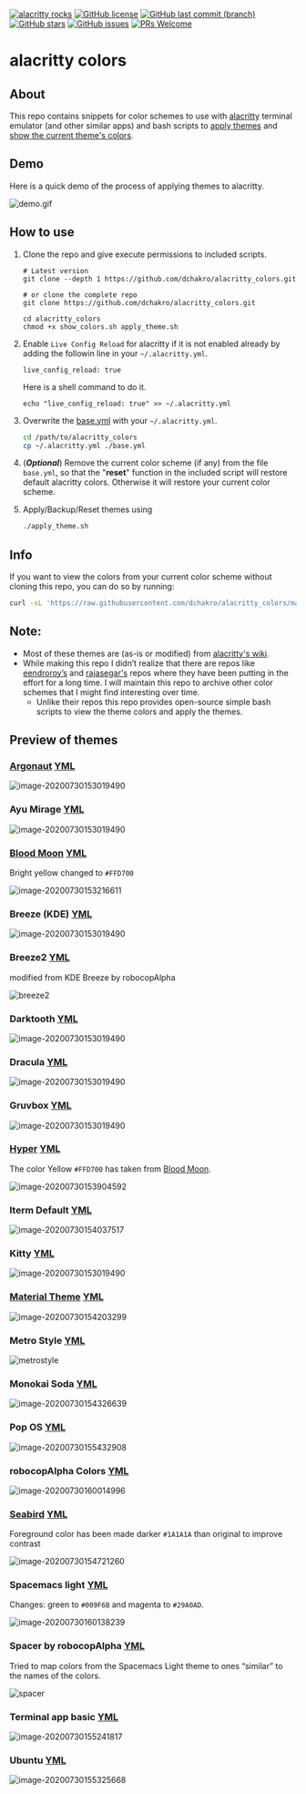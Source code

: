 [![alacritty rocks](https://img.shields.io/badge/alacritty-ROCKS-blueviolet.svg)](https://github.com/alacritty/alacritty) [![GitHub license](https://img.shields.io/github/license/dchakro/alacritty_colors?color=Blue)](https://github.com/dchakro/alacritty_colors/blob/master/LICENSE) [![GitHub last commit (branch)](https://img.shields.io/github/last-commit/dchakro/alacritty_colors/master.svg)](https://github.com/dchakro/alacritty_colors/commits/master) [![GitHub stars](https://img.shields.io/github/stars/dchakro/alacritty_colors)](https://github.com/dchakro/alacritty_colors/stargazers) [![GitHub issues](https://img.shields.io/github/issues/dchakro/alacritty_colors.svg)](https://github.com/dchakro/alacritty_colors/issues) [![PRs Welcome](https://img.shields.io/badge/PRs-welcome-brightgreen.svg)](https://github.com/dchakro/alacritty_colors/pulls)

# alacritty colors

## About
This repo contains snippets for color schemes to use with [alacritty](https://github.com/alacritty/alacritty) terminal emulator (and other similar apps) and bash scripts to [apply themes](./apply_themes.sh) and [show the current theme's colors](./show_colors.sh). 

## Demo

Here is a quick demo of the process of applying themes to alacritty.

![demo.gif](assets/demo.gif)

## How to use

1. Clone the repo and give execute permissions to included scripts.

	```shell
	# Latest version
	git clone --depth 1 https://github.com/dchakro/alacritty_colors.git
	
	# or clone the complete repo
	git clone https://github.com/dchakro/alacritty_colors.git
	
	cd alacritty_colors
	chmod +x show_colors.sh apply_theme.sh
	```

2. Enable `Live Config Reload` for alacritty if it is not enabled already by adding the followin line in your `~/.alacritty.yml`.

	```properties
	live_config_reload: true
	```
	
	Here is a shell command to do it.
	
	```shell
	echo "live_config_reload: true" >> ~/.alacritty.yml
	```

3. Overwrite the [base.yml](./base.yml) with your `~/.alacritty.yml`.

   ```sh
   cd /path/to/alacritty_colors
   cp ~/.alacritty.yml ./base.yml
   ```
	
4. (***Optional***) Remove the current color scheme (if any) from the file `base.yml`, so that the "**reset**" function in the included script will restore default alacritty colors. Otherwise it will restore your current color scheme. 

5. Apply/Backup/Reset themes using

   ```sh
   ./apply_theme.sh
   ```


## Info

If you want to view the colors from your current color scheme without cloning this repo, you can do so by running:

```sh
curl -sL 'https://raw.githubusercontent.com/dchakro/alacritty_colors/master/show_colors.sh' | bash
```

## Note:

+ Most of these themes are (as-is or modified) from [alacritty's wiki](https://github.com/alacritty/alacritty/wiki/Color-schemes).
+ While making this repo I didn’t realize that there are repos like [eendroroy’s](https://github.com/eendroroy/alacritty-theme) and [rajasegar's](https://github.com/rajasegar/alacritty-themes) repos where they have been putting in the effort for a long time. I will maintain this repo to archive other color schemes that I might find interesting over time.
  + Unlike their repos this repo provides open-source simple bash scripts to view the theme colors and apply the themes.

## Preview of themes

### [Argonaut](https://github.com/pwaleczek/Argonaut-theme)      [YML](themes/argonaut.yml)

![image-20200730153019490](assets/argonaut.png)

### Ayu Mirage    [YML](themes/ayuMirage.yml)

![image-20200730153019490](assets/ayuMirage.png)

### [Blood Moon](https://github.com/dguo/blood-moon)      [YML](themes/bloodmoon.yml)

Bright yellow changed to `#FFD700`

![image-20200730153216611](assets/bloodmoon.png)

### Breeze (KDE)    [YML](themes/breeze.yml)

![image-20200730153019490](assets/breeze.png)

### Breeze2     [YML](themes/breeze2.yml)

modified from KDE Breeze by robocopAlpha

![breeze2](./assets/breeze2.png)

### Darktooth    [YML](themes/darktooth.yml)

![image-20200730153019490](assets/darktooth.png)

### Dracula    [YML](themes/dracula.yml)

![image-20200730153019490](assets/dracula.png)

### Gruvbox    [YML](themes/gruvbox.yml)

![image-20200730153019490](assets/gruvbox.png)

### [Hyper](https://hyper.is/)     [YML](themes/hyper.yml)

The color Yellow `#FFD700` has taken from [Blood Moon](themes/bloodmoon.yml).

![image-20200730153904592](assets/hyper.png)

### Iterm Default    [YML](themes/iterm2.yml)

![image-20200730154037517](assets/iterm2.png)

### Kitty    [YML](themes/kitty.yml)

![image-20200730153019490](assets/kitty.png)

### [Material Theme](https://github.com/equinusocio/material-theme)    [YML](themes/material.yml)

![image-20200730154203299](assets/material.png)

### Metro Style      [YML](./themes/metrostyle.yml)

![metrostyle](assets/metrostyle.png)

### Monokai Soda      [YML](themes/monokaiSoda.yml)

![image-20200730154326639](assets/monokaiSoda.png)

### Pop OS       [YML](themes/pop_OS.yml)

![image-20200730155432908](assets/pop_OS.png)

### robocopAlpha Colors     [YML](themes/robocopAlpha.yml)

![image-20200730160014996](assets/robocopAlpha.png)

### [Seabird](https://github.com/nightsense/seabird)      [YML](themes/seabird.yml)

Foreground color has been made darker `#1A1A1A` than original to improve contrast

![image-20200730154721260](assets/seabird.png)

### Spacemacs light     [YML](themes/spacemacsLight.yml)

Changes: green to `#009F6B` and magenta to `#29A0AD`.

![image-20200730160138239](assets/spacemacsLight.png)

### Spacer by robocopAlpha    [YML](./themes/spacer.yml)

Tried to map colors from the Spacemacs Light theme to ones “similar” to the names of the colors.

![spacer](assets/spacer.png)

### Terminal app basic       [YML](themes/terminalBasic.yml)

![image-20200730155241817](assets/terminalBasic.png)

### Ubuntu      [YML](themes/ubuntu.yml)

![image-20200730155325668](assets/ubuntu.png)

